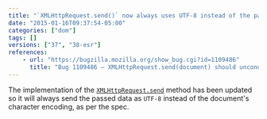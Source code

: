 ```yaml
---
title: "`XMLHttpRequest.send()` now always uses UTF-8 instead of the page charset"
date: "2015-01-16T09:37:54-05:00"
categories: ["dom"]
tags: []
versions: ["37", "38-esr"]
references:
    - url: "https://bugzilla.mozilla.org/show_bug.cgi?id=1109486"
      title: "Bug 1109486 – XMLHttpRequest.send(document) should unconditionally encode as UTF-8"
---
```

The implementation of the [`XMLHttpRequest.send`](https://developer.mozilla.org/docs/Web/API/XMLHttpRequest#send%28%29) method has been updated so it will always send the passed data as `UTF-8` instead of the document's character encoding, as per the spec.
